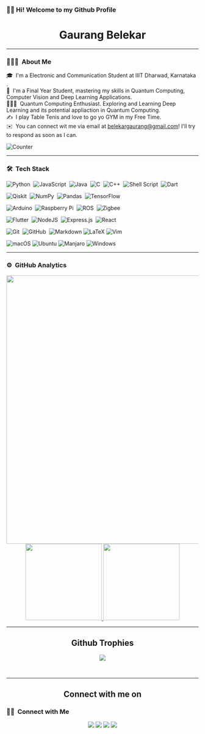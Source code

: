 ### 👋🏼 Hi! Welcome to my Github Profile

<h1 align="center"> Gaurang Belekar</h1>

---

### 👨🏻‍💻 &nbsp;About Me

🎓 &nbsp;I'm a Electronic and Communication Student at IIIT Dharwad, Karnataka .\
🌱 &nbsp;I'm a Final Year Student, mastering my skills in Quantum Computing, Computer Vision and Deep Learning Applications.\
🧑🏽‍🔬 &nbsp;Quantum Computing Enthusiast. Exploring and Learning Deep Learning and its potential appliaction in Quantum Computing. \
✍️ &nbsp;I play Table Tenis and love to go yo GYM in my Free Time.\
✉️ &nbsp;You can connect wit me via email at belekargaurang@gmail.com! I'll try to respond as soon as I can. 


![Counter](https://visitor-badge.glitch.me/badge?page_id=Gaurang-Belekar.visitor-badge)


---

### 🛠 &nbsp;Tech Stack


![Python](https://img.shields.io/badge/python-3670A0?style=for-the-badge&logo=python&logoColor=ffdd54)&nbsp;
![JavaScript](https://img.shields.io/badge/javascript-%23323330.svg?style=for-the-badge&logo=javascript&logoColor=%23F7DF1E)&nbsp;
![Java](https://img.shields.io/badge/java-%23ED8B00.svg?style=for-the-badge&logo=java&logoColor=white)&nbsp;
![C](https://img.shields.io/badge/c-%2300599C.svg?style=for-the-badge&logo=c&logoColor=white)&nbsp;
![C++](https://img.shields.io/badge/c++-%2300599C.svg?style=for-the-badge&logo=c%2B%2B&logoColor=white)&nbsp;
![Shell Script](https://img.shields.io/badge/shell_script-%23121011.svg?style=for-the-badge&logo=gnu-bash&logoColor=white)&nbsp;
![Dart](https://img.shields.io/badge/dart-%230175C2.svg?style=for-the-badge&logo=dart&logoColor=white)&nbsp; 

![Qiskit](https://img.shields.io/badge/Qiskit-%236929C4.svg?style=for-the-badge&logo=Qiskit&logoColor=white)&nbsp;
![NumPy](https://img.shields.io/badge/numpy-%23013243.svg?style=for-the-badge&logo=numpy&logoColor=white)&nbsp;
![Pandas](https://img.shields.io/badge/pandas-%23150458.svg?style=for-the-badge&logo=pandas&logoColor=white)&nbsp;
![TensorFlow](https://img.shields.io/badge/TensorFlow-%23FF6F00.svg?style=for-the-badge&logo=TensorFlow&logoColor=white)&nbsp; 

![Arduino](https://img.shields.io/badge/-Arduino-00979D?style=for-the-badge&logo=Arduino&logoColor=white)&nbsp;
![Raspberry Pi](https://img.shields.io/badge/-RaspberryPi-C51A4A?style=for-the-badge&logo=Raspberry-Pi)&nbsp;
![ROS](https://img.shields.io/badge/ros-%230A0FF9.svg?style=for-the-badge&logo=ros&logoColor=white)&nbsp;
![Zigbee](https://img.shields.io/badge/zigbee-%23EB0443.svg?style=for-the-badge&logo=zigbee&logoColor=white)&nbsp; 

![Flutter](https://img.shields.io/badge/Flutter-%2302569B.svg?style=for-the-badge&logo=Flutter&logoColor=white)&nbsp;
![NodeJS](https://img.shields.io/badge/node.js-6DA55F?style=for-the-badge&logo=node.js&logoColor=white)&nbsp;
![Express.js](https://img.shields.io/badge/express.js-%23404d59.svg?style=for-the-badge&logo=express&logoColor=%2361DAFB)&nbsp;
![React](https://img.shields.io/badge/react-%2320232a.svg?style=for-the-badge&logo=react&logoColor=%2361DAFB)

![Git](https://img.shields.io/badge/git-%23F05033.svg?style=for-the-badge&logo=git&logoColor=white)&nbsp;
![GitHub](https://img.shields.io/badge/github-%23121011.svg?style=for-the-badge&logo=github&logoColor=white)&nbsp;
![Markdown](https://img.shields.io/badge/-Markdown-05122A?style=flat&logo=markdown)
![LaTeX](https://img.shields.io/badge/latex-%23008080.svg?style=for-the-badge&logo=latex&logoColor=white)
![Vim](https://img.shields.io/badge/VIM-%2311AB00.svg?style=for-the-badge&logo=vim&logoColor=white)

![macOS](https://img.shields.io/badge/mac%20os-000000?style=for-the-badge&logo=macos&logoColor=F0F0F0)
![Ubuntu](https://img.shields.io/badge/Ubuntu-E95420?style=for-the-badge&logo=ubuntu&logoColor=white)
![Manjaro](https://img.shields.io/badge/Manjaro-35BF5C?style=for-the-badge&logo=Manjaro&logoColor=white)
![Windows](https://img.shields.io/badge/Windows-0078D6?style=for-the-badge&logo=windows&logoColor=white)

---
### ⚙️ &nbsp;GitHub Analytics

<p align="center">
  <img align="left" src="https://activity-graph.herokuapp.com/graph?username=Gaurang-Belekar&bg_color=011627&color=e4e2e2&line=fafafa&point=f4f2f2&area=true&hide_border=true" width='702.21' />

<a href="https://github.com/Gaurang-Belekar">
  <img height="200em" src="https://github-readme-stats-eight-theta.vercel.app/api?username=Gaurang-Belekar&show_icons=true&theme=vue-dark&include_all_commits=true&count_private=true"/>
  <img height="200em" src="https://github-readme-stats-eight-theta.vercel.app/api/top-langs/?username=Gaurang-Belekar&layout=compact&langs_count=8&theme=vue-dark"/>
</a>
</p>


<hr>
<h2 align="center">Github Trophies</h2>
<p align="center">
<img src="https://github-profile-trophy.vercel.app/?username=Gaurang-Belekar&theme=darkhub">
</p>
</br>  
<hr>
<h2 align="center">Connect with me on</h2>


### 🤝🏻 &nbsp;Connect with Me

<p align="center">
<a href="https://www.linkedin.com/in/gaurang-belekar-ba27171b7/"><img src="https://img.shields.io/badge/-Gaurang%20Belekar-0077B5?style=flat-the-badge&logo=Linkedin&logoColor=white"/></a>
<a href="mailto:belekargaurang@gmail.com"><img src="https://img.shields.io/badge/-belekargaurang@gmail.com-D14836?style=flat-square&logo=Gmail&logoColor=white"/></a>
<a href="https://www.instagram.com/90rakeleb_gnaruag/"><img src="https://img.shields.io/badge/-90Rakeleb_gnaruag-E4405F?style=flat-the-badge&logo=Instagram&logoColor=white"/></a>
<a href="https://www.facebook.com/zaz.kem"><img src="https://img.shields.io/badge/-Gaurang%20Belekar-1877F2?style=flat-the-badge&logo=Facebook&logoColor=white"/></a>
